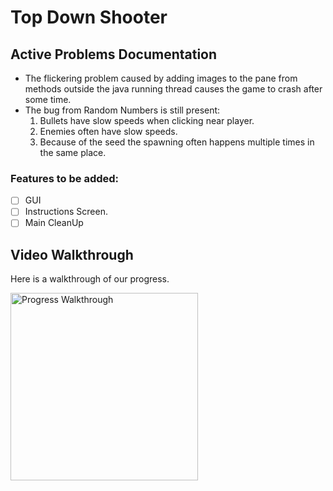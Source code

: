 # Top Down Shooter

## Active Problems Documentation

* The flickering  problem caused by adding images to the pane from methods outside the java running thread causes the game to crash after some time.
* The bug from Random Numbers is still present: 
    1. Bullets have slow speeds when  clicking  near player.
    2. Enemies often have  slow speeds.
    3. Because of the seed the spawning often happens multiple times in the same place.


### Features to be added:

- [ ] GUI
- [ ] Instructions Screen.
- [ ] Main CleanUp

## Video Walkthrough

Here is a walkthrough of our progress.

<img src='http://www.g.recordit.co/5zfsdIXkmM.gif' title='Progress Walkthrough' width='300' alt='Progress Walkthrough' />


